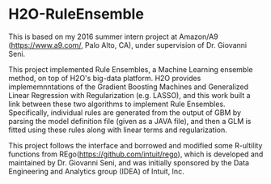 # H2O-RuleEnsemble

This is based on my 2016 summer intern project at Amazon/A9 (https://www.a9.com/, Palo Alto, CA), under supervision of Dr. Giovanni Seni. 

This project implemented Rule Ensembles, a Machine Learning ensemble method, on top of H2O's big-data platform. H2O provides implememnntations of the Gradient Boosting Machines and Generalized Linear Regression with Regularization (e.g. LASSO), and this work built a link between these two algorithms to implement Rule Ensembles. Specifically, individual rules are generated from the output of GBM by parsing the model definition file (given as a JAVA file), and then a GLM is fitted using these rules along with linear terms and regularization. 

This project follows the interface and borrowed and modified some R-ultility functions from REgo(https://github.com/intuit/rego), which is developed and maintained by Dr. Giovanni Seni, and was initially sponsored by the Data Engineering and Analytics group (IDEA) of Intuit, Inc. 
